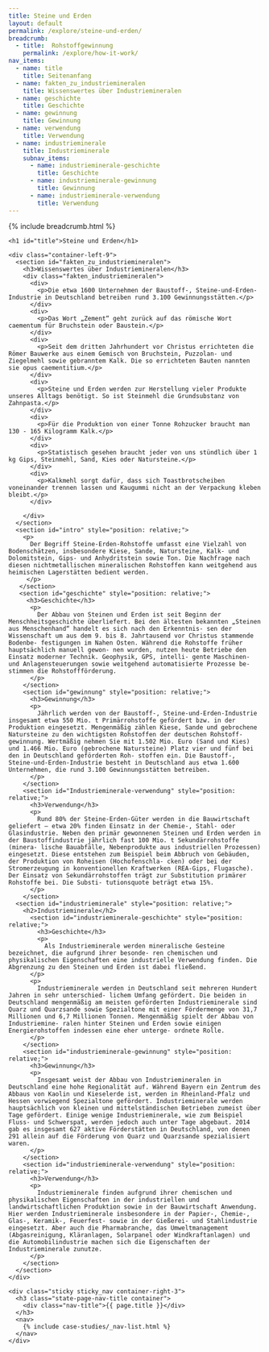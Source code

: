 ```yaml
---
title: Steine und Erden
layout: default
permalink: /explore/steine-und-erden/
breadcrumb:
  - title:  Rohstoffgewinnung
    permalink: /explore/how-it-work/
nav_items:
  - name: title
    title: Seitenanfang
  - name: fakten_zu_industriemineralen
    title: Wissenswertes über Industriemineralen
  - name: geschichte
    title: Geschichte
  - name: gewinnung
    title: Gewinnung
  - name: verwendung
    title: Verwendung
  - name: industrieminerale
    title: Industrieminerale
    subnav_items:
      - name: industrieminerale-geschichte
        title: Geschichte
      - name: industrieminerale-gewinnung
        title: Gewinnung
      - name: industrieminerale-verwendung
        title: Verwendung
---
```

<link rel="stylesheet" type="text/css" href="{{ site.baseurl_root }}/css/slick-theme.css"/>
<link rel="stylesheet" type="text/css" href="//cdn.jsdelivr.net/jquery.slick/1.6.0/slick.css"/>

<main class="container-page-wrapper layout-state-pages">
  <section class="container" style="position: relative;">
    {% include breadcrumb.html %}

    <h1 id="title">Steine und Erden</h1>

    <div class="container-left-9">
      <section id="fakten_zu_industriemineralen">
        <h3>Wissenswertes über Industriemineralen</h3>
        <div class="fakten_industriemineralen">
          <div>
            <p>Die etwa 1600 Unternehmen der Baustoff-, Steine-und-Erden-Industrie in Deutschland betreiben rund 3.100 Gewinnungsstätten.</p>
          </div>
          <div>
            <p>Das Wort „Zement“ geht zurück auf das römische Wort caementum für Bruchstein oder Baustein.</p>
          </div>
          <div>
            <p>Seit dem dritten Jahrhundert vor Christus errichteten die Römer Bauwerke aus einem Gemisch von Bruchstein, Puzzolan- und Ziegelmehl sowie gebranntem Kalk. Die so errichteten Bauten nannten sie opus caementitium.</p>
          </div>
          <div>
            <p>Steine und Erden werden zur Herstellung vieler Produkte unseres Alltags benötigt. So ist Steinmehl die Grundsubstanz von Zahnpasta.</p>
          </div>
          <div>
            <p>Für die Produktion von einer Tonne Rohzucker braucht man 130 - 165 Kilogramm Kalk.</p>
          </div>
          <div>
            <p>Statistisch gesehen braucht jeder von uns stündlich über 1 kg Gips, Steinmehl, Sand, Kies oder Natursteine.</p>
          </div>
          <div>
            <p>Kalkmehl sorgt dafür, dass sich Toastbrotscheiben voneinander trennen lassen und Kaugummi nicht an der Verpackung kleben bleibt.</p>
          </div>

        </div>
      </section>
      <section id="intro" style="position: relative;">
        <p>
          Der Begriff Steine-Erden-Rohstoffe umfasst eine Vielzahl von Bodenschätzen, insbesondere Kiese, Sande, Natursteine, Kalk- und Dolomitstein, Gips- und Anhydritstein sowie Ton. Die Nachfrage nach diesen nichtmetallischen mineralischen Rohstoffen kann weitgehend aus heimischen Lagerstätten bedient werden.
         </p>
       </section>
       <section id="geschichte" style="position: relative;">
         <h3>Geschichte</h3>
          <p>
            Der Abbau von Steinen und Erden ist seit Beginn der Menschheitsgeschichte überliefert. Bei den ältesten bekannten „Steinen aus Menschenhand“ handelt es sich nach den Erkenntnis- sen der Wissenschaft um aus dem 9. bis 8. Jahrtausend vor Christus stammende Bodenbe- festigungen im Nahen Osten. Während die Rohstoffe früher hauptsächlich manuell gewon- nen wurden, nutzen heute Betriebe den Einsatz moderner Technik. Geophysik, GPS, intelli- gente Maschinen- und Anlagensteuerungen sowie weitgehend automatisierte Prozesse be- stimmen die Rohstoffförderung.
          </p>
        </section>
        <section id="gewinnung" style="position: relative;">
          <h3>Gewinnung</h3>
          <p>
            Jährlich werden von der Baustoff-, Steine-und-Erden-Industrie insgesamt etwa 550 Mio. t Primärrohstoffe gefördert bzw. in der Produktion eingesetzt. Mengenmäßig zählen Kiese, Sande und gebrochene Natursteine zu den wichtigsten Rohstoffen der deutschen Rohstoff- gewinnung. Wertmäßig nehmen Sie mit 1.502 Mio. Euro (Sand und Kies) und 1.466 Mio. Euro (gebrochene Natursteine) Platz vier und fünf bei den in Deutschland geförderten Roh- stoffen ein. Die Baustoff-, Steine-und-Erden-Industrie besteht in Deutschland aus etwa 1.600 Unternehmen, die rund 3.100 Gewinnungsstätten betreiben.
          </p>
        </section>
        <section id="Industrieminerale-verwendung" style="position: relative;">
          <h3>Verwendung</h3>
          <p>
            Rund 80% der Steine-Erden-Güter werden in die Bauwirtschaft geliefert – etwa 20% finden Einsatz in der Chemie-, Stahl- oder Glasindustrie. Neben den primär gewonnenen Steinen und Erden werden in der Baustoffindustrie jährlich fast 100 Mio. t Sekundärrohstoffe (minera- lische Bauabfälle, Nebenprodukte aus industriellen Prozessen) eingesetzt. Diese entstehen zum Beispiel beim Abbruch von Gebäuden, der Produktion von Roheisen (Hochofenschla- cken) oder bei der Stromerzeugung in konventionellen Kraftwerken (REA-Gips, Flugasche). Der Einsatz von Sekundärrohstoffen trägt zur Substitution primärer Rohstoffe bei. Die Substi- tutionsquote beträgt etwa 15%.
          </p>
        </section>
      <section id="industrieminerale" style="position: relative;">
        <h2>Industrieminerale</h2>
          <section id="industrieminerale-geschichte" style="position: relative;">
            <h3>Geschichte</h3>
            <p>
              Als Industrieminerale werden mineralische Gesteine bezeichnet, die aufgrund ihrer besonde- ren chemischen und physikalischen Eigenschaften eine industrielle Verwendung finden. Die Abgrenzung zu den Steinen und Erden ist dabei fließend.
          </p>
          <p>
            Industrieminerale werden in Deutschland seit mehreren Hundert Jahren in sehr unterschied- lichem Umfang gefördert. Die beiden in Deutschland mengenmäßig am meisten geförderten Industrieminerale sind Quarz und Quarzsande sowie Spezialtone mit einer Fördermenge von 31,7 Millionen und 6,7 Millionen Tonnen. Mengenmäßig spielt der Abbau von Industriemine- ralen hinter Steinen und Erden sowie einigen Energierohstoffen indessen eine eher unterge- ordnete Rolle.
          </p>
        </section>
        <section id="industrieminerale-gewinnung" style="position: relative;">
          <h3>Gewinnung</h3>
          <p>
            Insgesamt weist der Abbau von Industriemineralen in Deutschland eine hohe Regionalität auf. Während Bayern ein Zentrum des Abbaus von Kaolin und Kieselerde ist, werden in Rheinland-Pfalz und Hessen vorwiegend Spezialtone gefördert. Industrieminerale werden hauptsächlich von kleinen und mittelständischen Betrieben zumeist über Tage gefördert. Einige wenige Industrieminerale, wie zum Beispiel Fluss- und Schwerspat, werden jedoch auch unter Tage abgebaut. 2014 gab es insgesamt 627 aktive Förderstätten in Deutschland, von denen 291 allein auf die Förderung von Quarz und Quarzsande spezialisiert waren.
          </p>
        </section>
        <section id="industrieminerale-verwendung" style="position: relative;">
          <h3>Verwendung</h3>
          <p>
            Industrieminerale finden aufgrund ihrer chemischen und physikalischen Eigenschaften in der industriellen und landwirtschaftlichen Produktion sowie in der Bauwirtschaft Anwendung. Hier werden Industrieminerale insbesondere in der Papier-, Chemie-, Glas-, Keramik-, Feuerfest- sowie in der Gießerei- und Stahlindustrie eingesetzt. Aber auch die Pharmabranche, das Umweltmanagement (Abgasreinigung, Kläranlagen, Solarpanel oder Windkraftanlagen) und die Automobilindustrie machen sich die Eigenschaften der Industrieminerale zunutze.
          </p>
        </section>
      </section>
    </div>

    <div class="sticky sticky_nav container-right-3">
      <h3 class="state-page-nav-title container">
        <div class="nav-title">{{ page.title }}</div>
      </h3>
      <nav>
        {% include case-studies/_nav-list.html %}
      </nav>
    </div>
  </section>
</main>

<script src="https://ajax.googleapis.com/ajax/libs/jquery/1.12.4/jquery.min.js"></script>
<script type="text/javascript" src="//cdn.jsdelivr.net/jquery.slick/1.6.0/slick.min.js"></script>
<script type="text/javascript" src="{{ site.baseurl_root }}/js/lib/static.min.js" charset="utf-8"></script>

<script type="text/javascript">
    $(document).ready(function(){
      $('.fakten_industriemineralen').slick({
        dots: true,
        speed: 500
      });
    });
</script>
